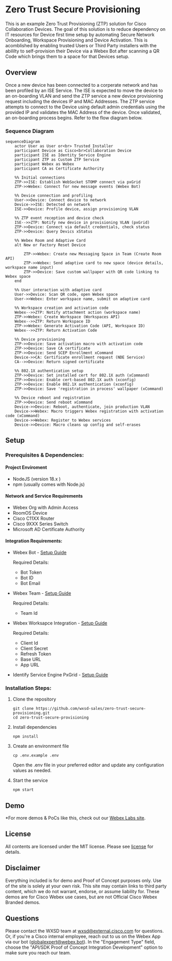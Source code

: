 
# Zero Trust Secure Provisioning

This is an example Zero Trust Provisioning (ZTP) solution for Cisco Collaboration Devices. The goal of this solution is to reduce dependency on IT resources for Device first time setup by automating Secure Network Onboarding, Workspace Provisioning and Device Activation. This is acomblished by enabling trusted Users or Third Party installers with the abililty to self-provision their Device via a Webex Bot after scanning a QR Code which brings them to a space for that Devices setup.

## Overview

Once a new device has been connected to a corperate network and has been profiled by an ISE Service. The ISE is expected to move the device to an on-boarding VLAN and send the ZTP service a new device provisioning request including the devices IP and MAC Addresses. The ZTP service attempts to connect to the Device using default admin credentials using the provided IP and validates the MAC Address of the device. Once validated, an on-boarding process begins. Refer to the flow diagram below.


### Sequence Diagram

```mermaid
sequenceDiagram
    actor User as User or<br> Trusted Installer
    participant Device as Cisco<br>Collaboration Device
    participant ISE as Identity Service Engine
    participant ZTP as Custom ZTP Service
    participant Webex as Webex
    participant CA as Certificate Authority

    %% Initial connections
    ZTP->>ISE: Establish WebSocket STOMP connect via pxGrid
    ZTP->>Webex: Connect for new message events (Webex Bot)

    %% Device connection and profiling
    User->>Device: Connect device to network
    Device->>ISE: Detected on network
    ISE->>Device: Profile device, assign provisioning VLAN

    %% ZTP event reception and device check
    ISE-->>ZTP: Notify new device in provisioning VLAN (pxGrid)
    ZTP->>Device: Connect via default credentials, check status
    ZTP->>Device: Query Devics xStatus

    %% Webex Room and Adaptive Card
    alt New or Factory Reset Device
        
        ZTP->>Webex: Create new Messaging Space in Team (Create Room API)
        ZTP->>Webex: Send adaptive card to new space (device details, workspace name input)
        ZTP->>Device: Save custom wallpaper with QR code linking to Webex space
    end

    %% User interaction with adaptive card
    User->>Device: Scan QR code, open Webex space
    User->>Webex: Enter workspace name, submit on adaptive card

    %% Workspace creation and activation code
    Webex-->>ZTP: Notify attachment action (workspace name)
    ZTP->>Webex: Create Workspace (Workspaces API)
    Webex-->>ZTP: Return Workspace ID
    ZTP->>Webex: Generate Activation Code (API, Workspace ID)
    Webex-->>ZTP: Return Activation Code

    %% Device provisioning
    ZTP->>Device: Save activation macro with activation code
    ZTP->>Device: Save CA certificate
    ZTP->>Device: Send SCEP Enrollment xCommand
    Device->>CA: Certificate enrollment request (NDE Service)
    CA-->>Device: Return signed certificate

    %% 802.1X authentication setup
    ZTP->>Device: Set installed cert for 802.1X auth (xCommand)
    ZTP->>Device: Enable cert-based 802.1X auth (xconfig)
    ZTP->>Device: Enable 802.1X authentication (xconfig)
    ZTP->>Device: Save 'registration in process' wallpaper (xCommand)

    %% Device reboot and registration
    ZTP->>Device: Send reboot xCommand
    Device->>Device: Reboot, authenticate, join production VLAN
    Device->>Webex: Macro triggers Webex registration with activation code (xCommand)
    Device->>Webex: Register to Webex services
    Device->>Device: Macro cleans up config and self-erases
```


## Setup

### Prerequisites & Dependencies: 

#### Project Enviroment
- NodeJS (version 18.x )
- npm (usually comes with Node.js)

#### Network and Service Requirements
- Webex Org with Admin Access
- RoomOS Device
- Cisco C11XX Router
- Cisco 9XXX Series Switch
- Microsoft AD Certificate Authority

#### Integration Requirements:

- Webex Bot - [Setup Guide](/docs/webexBot.md)

    Required Details:

    - Bot Token
    - Bot ID
    - Bot Email
     
- Webex Team - [Setup Guide](/docs/teamSetup.md)

    Required Details: 

     - Team Id

- Webex Worksapce Integration - [Setup Guide](/docs/workspaceIntegration.md)
    
    Required Details: 

    - Client Id
    - Client Secret
    - Refresh Token
    - Base URL
    - App URL

- Identify Service Engine PxGrid - [Setup Guide](/docs/pxgrid.md)


<!-- GETTING STARTED -->

### Installation Steps:
1.	Clone the repository

    ```
    git clone https://github.com/wxsd-sales/zero-trust-secure-provisioning.git
    cd zero-trust-secure-provisioning
    ```
    
2.	Install dependencies
    ```
    npm install
    ```
3.  Create an environment file
    ```
    cp .env.example .env
    ```
    Open the .env file in your preferred editor and update any configuration values as needed.
4.	Start the service
    ```
    npm start
    ```
    
    
## Demo

<!-- Keep the following statement -->
*For more demos & PoCs like this, check out our [Webex Labs site](https://collabtoolbox.cisco.com/webex-labs).

## License

All contents are licensed under the MIT license. Please see [license](LICENSE) for details.


## Disclaimer

 Everything included is for demo and Proof of Concept purposes only. Use of the site is solely at your own risk. This site may contain links to third party content, which we do not warrant, endorse, or assume liability for. These demos are for Cisco Webex use cases, but are not Official Cisco Webex Branded demos.


## Questions
Please contact the WXSD team at [wxsd@external.cisco.com](mailto:wxsd@external.cisco.com?subject=zero-trust-secure-provisioning) for questions. Or, if you're a Cisco internal employee, reach out to us on the Webex App via our bot (globalexpert@webex.bot). In the "Engagement Type" field, choose the "API/SDK Proof of Concept Integration Development" option to make sure you reach our team. 
